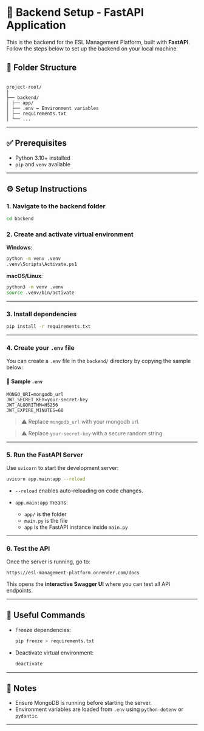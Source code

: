 # 🚀 Backend Setup - FastAPI Application

This is the backend for the ESL Management Platform, built with **FastAPI**. Follow the steps below to set up the backend on your local machine.

## 📁 Folder Structure

```

project-root/
│
├── backend/
│ ├── app/
│ ├── .env ← Environment variables
│ ├── requirements.txt
│ └── ...

```

---

## ✅ Prerequisites

- Python 3.10+ installed
- `pip` and `venv` available

---

## ⚙️ Setup Instructions

### 1. Navigate to the backend folder

```bash
cd backend
```

### 2. Create and activate virtual environment

**Windows**:

```bash
python -m venv .venv
.venv\Scripts\Activate.ps1
```

**macOS/Linux**:

```bash
python3 -m venv .venv
source .venv/bin/activate
```

---

### 3. Install dependencies

```bash
pip install -r requirements.txt
```

---

### 4. Create your `.env` file

You can create a `.env` file in the `backend/` directory by copying the sample below:

#### 🧪 Sample `.env`

```env
MONGO_URI=mongodb_url
JWT_SECRET_KEY=your-secret-key
JWT_ALGORITHM=HS256
JWT_EXPIRE_MINUTES=60
```

> ⚠️ Replace `mongodb_url` with your mongodb url.

> ⚠️ Replace `your-secret-key` with a secure random string.

---

### 5. Run the FastAPI Server

Use `uvicorn` to start the development server:

```bash
uvicorn app.main:app --reload
```

- `--reload` enables auto-reloading on code changes.
- `app.main:app` means:

  - `app/` is the folder
  - `main.py` is the file
  - `app` is the FastAPI instance inside `main.py`

---

### 6. Test the API

Once the server is running, go to:

```
https://esl-management-platform.onrender.com/docs
```

This opens the **interactive Swagger UI** where you can test all API endpoints.

---

## 🧩 Useful Commands

- Freeze dependencies:

  ```bash
  pip freeze > requirements.txt
  ```

- Deactivate virtual environment:

  ```bash
  deactivate
  ```

---

## 📌 Notes

- Ensure MongoDB is running before starting the server.
- Environment variables are loaded from `.env` using `python-dotenv` or `pydantic`.

---
